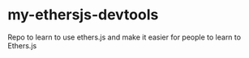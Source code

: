 # my-ethersjs-devtools
Repo to learn to use ethers.js and make it easier for people to learn to Ethers.js
